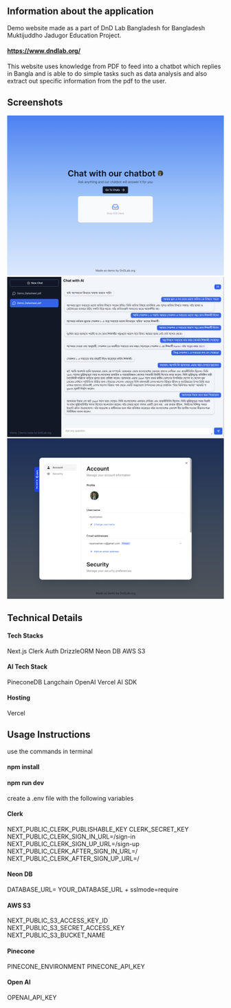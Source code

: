 ## Information about the application

Demo website made as a part of DnD Lab Bangladesh for Bangladesh Muktijuddho Jadugor Education Project.

#### https://www.dndlab.org/

This website uses knowledge from PDF to feed into a chatbot which replies in Bangla and is able to do simple tasks such as data analysis and also extract out specific information from the pdf to the user.

## Screenshots

![Home Page](images/1.png?raw=true "Home Page")
![Chatbot Page](images/2.png?raw=true "Chatbot Page")
![Profile Page](images/3.png?raw=true "Profile Page")

## Technical Details
#### Tech Stacks
Next.js
Clerk Auth
DrizzleORM
Neon DB
AWS S3

#### AI Tech Stack
PineconeDB
Langchain
OpenAI
Vercel AI SDK

#### Hosting
Vercel

## Usage Instructions

use the commands in terminal

#### npm install
#### npm run dev

create a .env file with the following variables
#### Clerk
NEXT_PUBLIC_CLERK_PUBLISHABLE_KEY
CLERK_SECRET_KEY
NEXT_PUBLIC_CLERK_SIGN_IN_URL=/sign-in
NEXT_PUBLIC_CLERK_SIGN_UP_URL=/sign-up
NEXT_PUBLIC_CLERK_AFTER_SIGN_IN_URL=/
NEXT_PUBLIC_CLERK_AFTER_SIGN_UP_URL=/

#### Neon DB
DATABASE_URL= YOUR_DATABASE_URL + sslmode=require

#### AWS S3
NEXT_PUBLIC_S3_ACCESS_KEY_ID
NEXT_PUBLIC_S3_SECRET_ACCESS_KEY
NEXT_PUBLIC_S3_BUCKET_NAME

#### Pinecone
PINECONE_ENVIRONMENT
PINECONE_API_KEY

#### Open AI
OPENAI_API_KEY
